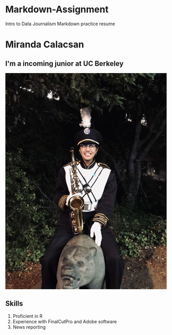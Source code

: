 # Markdown-Assignment
Intro to Data Journalism Markdown practice resume

# Miranda Calacsan
## I'm a incoming junior at UC Berkeley
  
!['Miranda in Cal Band','Miranda plays alto sax'](/mirandaband.jpg)

## Skills
1. Proficient in R
2. Experience with FinalCutPro and Adobe software
3. News reporting
